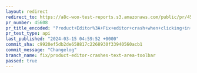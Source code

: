 ```yaml
---
layout: redirect
redirect_to: https://a8c-woo-test-reports.s3.amazonaws.com/public/pr/45608/api/index.html
pr_number: 45608
pr_title_encoded: "Product+Editor%3A+Fix+editor+crash+when+clicking+in+editor+margin+when+summary+or+description+fields+are+focused"
pr_test_type: api
last_published: "2024-03-15 04:59:52 +0000"
commit_sha: c9920ef5db2de658817c2268930f33940560acb1
commit_message: "Changelog"
branch_name: fix/product-editor-crashes-text-area-toolbar
passed: true
---
```

